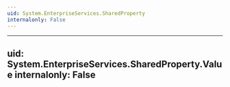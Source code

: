 ```yaml
---
uid: System.EnterpriseServices.SharedProperty
internalonly: False
---
```


---
uid: System.EnterpriseServices.SharedProperty.Value
internalonly: False
---
